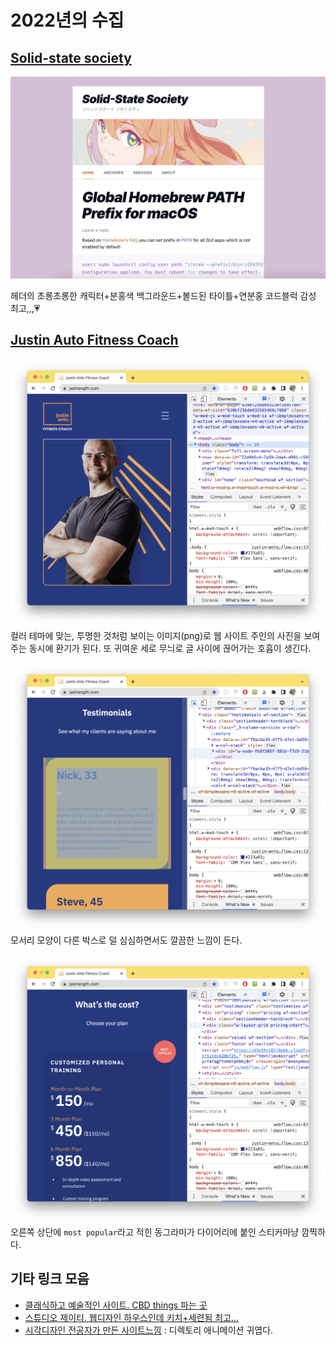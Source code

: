 # 2022년의 수집

## [Solid-state society](https://sparanoid.blog/)

![메인](./assets/sss.png)

헤더의 초롱초롱한 캐릭터+분홍색 백그라운드+볼드된 타이틀+연분홍 코드블럭
감성 최고,,,💗

## [Justin Auto Fitness Coach](https://jastrength.com/)

![테마 컬러에 잘 맞는 사진](./assets/ja1.png)
컬러 테마에 맞는, 투명한 것처럼 보이는 이미지(png)로 웹 사이트 주인의 사진을 보여주는 동시에 환기가 된다. 또 귀여운 세로 무늬로 글 사이에 끊어가는 호흡이 생긴다.

![모서리 모양이 다른 박스](./assets/ja2.png)
모서리 모양이 다른 박스로 덜 심심하면서도 깔끔한 느낌이 든다.

![가격 표시](./assets/ja3.png)
오른쪽 상단에 `most popular`라고 적힌 동그라미가 다이어리에 붙인 스티커마냥 깜찍하다.

## 기타 링크 모음

- [클래식하고 예술적인 사이트. CBD things 파는 곳](https://www.aquerone.com)
- [스튜디오 제이티. 웹디자인 하우스인데 키치+세련됨 최고...](https://studio-jt.co.kr/projects/)
- [시각디자인 전공자가 만든 사이트느낌](https://webflow.redis.agency/) : 디렉토리 애니메이션 귀엽다. 